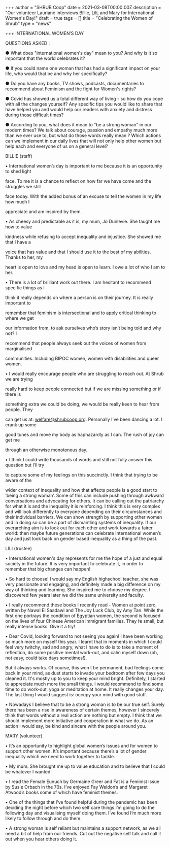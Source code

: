 +++
author = "SHRUB Coop"
date = 2021-03-08T00:00:00Z
description = "Our volunteer Lauriane interviews Billie, Lili, and Mary for International Women's Day!"
draft = true
tags = []
title = "Celebrating the Women of Shrub"
type = "news"

+++
INTERNATIONAL WOMEN’S DAY

QUESTIONS ASKED :

● What does "international women's day" mean to you? And why is it so important that the world celebrates it?

● If you could name one woman that has had a significant impact on your life, who would that be and why her specifically?

● Do you have any books, TV shows, podcasts, documentaries to recommend about Feminism and the fight for Women's rights?

● Covid has showed us a total different way of living - so how do you cope with all the changes yourself? Any specific tips you would like to share that have helped you and would help our readers with anxiety and distress during those difficult times?

● According to you, what does it mean to "be a strong woman" in our modern times? We talk about courage, passion and empathy much more than we ever use to, but what do those words really mean ? Which actions can we implement in our daily lives that will not only help other women but help each and everyone of us on a general level?

BILLIE (staff)

• International women’s day is important to me because it is an opportunity to shed light

face. To me it is a chance to reflect on how far we have come and the struggles we still

face today. With the added bonus of an excuse to tell the women in my life how much I

appreciate and am inspired by them.

• As cheesy and predictable as it is, my mum, Jo Dunlevie. She taught me how to value

kindness while refusing to accept inequality and injustice. She showed me that I have a

voice that has value and that I should use it to the best of my abilities. Thanks to her, my

heart is open to love and my head is open to learn. I owe a lot of who I am to her.

• There is a lot of brilliant work out there. I am hesitant to recommend specific things as I

think it really depends on where a person is on their journey. It is really important to

remember that feminism is intersectional and to apply critical thinking to where we get

our information from, to ask ourselves who’s story isn’t being told and why not? I

recommend that people always seek out the voices of women from marginalised

communities. Including BIPOC women, women with disabilities and queer women.

• I would really encourage people who are struggling to reach out. At Shrub we are trying

really hard to keep people connected but if we are missing something or if there is

something extra we could be doing, we would be really keen to hear from people. They

can get us at: welfare@shrubcoop.org. Personally I’ve been dancing a lot. I crank up some

good tunes and move my body as haphazardly as I can. The rush of joy can get me

through an otherwise monotonous day.

• I think I could write thousands of words and still not fully answer this question but I’ll try

to capture some of my feelings on this succinctly. I think that trying to be aware of the

wider context of inequality and how that affects people is a good start to ‘being a strong woman’. Some of this can include pushing through awkward conversations and advocating for others. It can be calling out the patriarchy for what it is and the inequality it is reinforcing. I think this is very complex and will look differently to everyone depending on their circumstances and their individual barriers. We can show strength by supporting other women and in doing so can be a part of dismantling systems of inequality. If our overarching aim is to look out for each other and work towards a fairer world: then maybe future generations can celebrate International women’s day and just look back on gender based inequality as a thing of the past.

LILI (trustee)

• International women's day represents for me the hope of a just and equal society in the future. It is very important to celebrate it, in order to remember that big changes can happen!

• So hard to choose! I would say my English highschool teacher, she was very passionate and engaging, and definitely made a big difference on my way of thinking and learning. She inspired me to choose my degree. I discovered few years later we did the same university and faculty.

• I really recommend these books I recently read - Women at point zero, written by Nawal El Saadawi and The Joy Luck Club, by Amy Tan. While the first one portrays the condition of Egyptian women, the second is focused on the lives of four Chinese American immigrant families. They ́re small, but really intense books. Give it a try!

• Dear Covid, looking forward to not seeing you again! I have been working so much more on myself this year. I learnt that in moments in which I could feel very twitchy, sad and angry, what I have to do is to take a moment of reflection, do some positive mental work-out, and calm myself down (oh, not easy, could take days sometimes!).

But it always works. Of course, this won ́t be permanent, bad feelings come back in your mind, as dust starts to invade your bedroom after few days you cleaned it. It's mostly up to you to keep your mind bright. Definitely, I started to appreciate much more the small things. I would recommend to find some time to do work-out, yoga or meditation at home. It really changes your day. The last thing I would suggest is: occupy your mind with good stuff.

• Nowadays I believe that to be a strong woman is to be our true self. Surely there has been a rise in awareness of certain themes, however I sincerely think that words without a real action are nothing but empty. I think that we should implement more initiative and cooperation in what we do. As an action I would say, be kind and sincere with the people around you.

MARY (volunteer)

• It’s an opportunity to highlight global women’s issues and for women to support other women. It’s important because there’s a lot of gender inequality which we need to work together to tackle.

• My mum. She brought me up to value education and to believe that I could be whatever I wanted.

• I read the Female Eunuch by Germaine Greer and Fat is a Feminist Issue by Susie Orbach in the 70s. I’ve enjoyed Fay Weldon’s and Margaret Atwood’s books some of which have feminist themes.

• One of the things that I’ve found helpful during the pandemic has been deciding the night before which two self care things I’m going to do the following day and visualising myself doing them. I’ve found I’m much more likely to follow through and do them.

• A strong woman is self reliant but maintains a support network, as we all need a bit of help from our friends. Cut out the negative self talk and call it out when you hear others doing it.